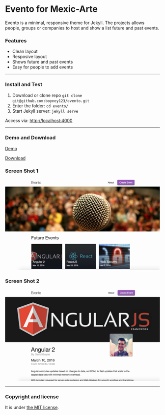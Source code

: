 # Evento for Mexic-Arte

Evento is a minimal, responsive theme for Jekyll. The projects allows people, groups or companies to host and show a list future and past events.

### Features

* Clean layout
* Resposive layout
* Shows future and past events
* Easy for people to add events

---

### Install and Test

1. Download or clone repo `git clone git@github.com:boyney123/evento.git`
2. Enter the folder: `cd evento/`
4. Start Jekyll server: `jekyll serve`

Access via: [http://localhost:4000](http://localhost:4000)

---

### Demo and Download

[Demo](http://evento.davidboyne.co.uk)

[Download](https://github.com/boyney123/evento/archive/master.zip)

### Screen Shot 1
![Evento - free Jekyll theme](/screenshot.png)
### Screen Shot 2
![Evento - free Jekyll theme](/screenshot2.png)

---

### Copyright and license

It is under [the MIT license](/LICENSE).
